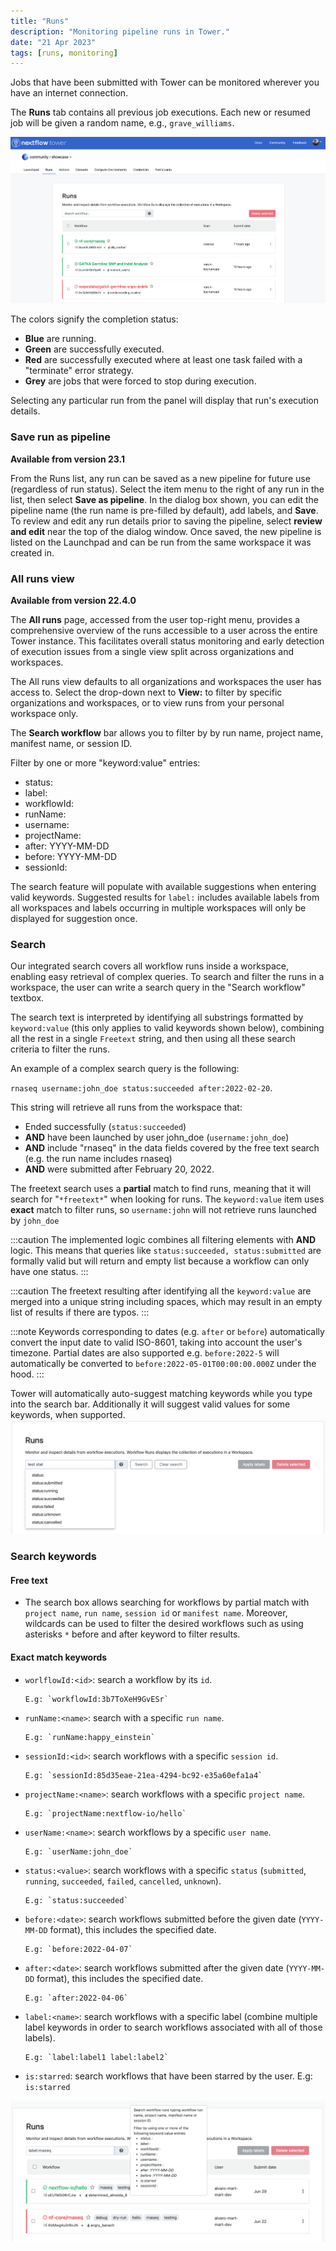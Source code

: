 ```yaml
---
title: "Runs"
description: "Monitoring pipeline runs in Tower."
date: "21 Apr 2023"
tags: [runs, monitoring]
---
```


Jobs that have been submitted with Tower can be monitored wherever you have an internet connection.

The **Runs** tab contains all previous job executions. Each new or resumed job will be given a random name, e.g., `grave_williams`.

![](./_images/monitoring_overview.png)

The colors signify the completion status:

- **Blue** are running.
- **Green** are successfully executed.
- **Red** are successfully executed where at least one task failed with a "terminate" error strategy.
- **Grey** are jobs that were forced to stop during execution.

Selecting any particular run from the panel will display that run's execution details.

### Save run as pipeline

**Available from version 23.1**

From the Runs list, any run can be saved as a new pipeline for future use (regardless of run status). Select the item menu to the right of any run in the list, then select **Save as pipeline**. In the dialog box shown, you can edit the pipeline name (the run name is pre-filled by default), add labels, and **Save**. To review and edit any run details prior to saving the pipeline, select **review and edit** near the top of the dialog window. Once saved, the new pipeline is listed on the Launchpad and can be run from the same workspace it was created in.

### All runs view

**Available from version 22.4.0**

The **All runs** page, accessed from the user top-right menu, provides a comprehensive overview of the runs accessible to a user across the entire Tower instance. This facilitates overall status monitoring and early detection of execution issues from a single view split across organizations and workspaces.

The All runs view defaults to all organizations and workspaces the user has access to. Select the drop-down next to **View:** to filter by specific organizations and workspaces, or to view runs from your personal workspace only.

The **Search workflow** bar allows you to filter by by run name, project name, manifest name, or session ID.

Filter by one or more "keyword:value" entries:

- status:
- label:
- workflowId:
- runName:
- username:
- projectName:
- after: YYYY-MM-DD
- before: YYYY-MM-DD
- sessionId:

The search feature will populate with available suggestions when entering valid keywords. Suggested results for `label:` includes available labels from all workspaces and labels occurring in multiple workspaces will only be displayed for suggestion once.

### Search

Our integrated search covers all workflow runs inside a workspace, enabling easy retrieval of complex queries.
To search and filter the runs in a workspace, the user can write a search query in the "Search workflow" textbox.

The search text is interpreted by identifying all substrings formatted by `keyword:value` (this only applies to valid keywords shown below), combining all the rest in a single `Freetext` string, and then using all these search criteria to filter the runs.

An example of a complex search query is the following:

`rnaseq username:john_doe status:succeeded after:2022-02-20`.

This string will retrieve all runs from the workspace that:

- Ended successfully (`status:succeeded`)
- **AND** have been launched by user john_doe (`username:john_doe`)
- **AND** include "rnaseq" in the data fields covered by the free text search (e.g. the run name includes rnaseq)
- **AND** were submitted after February 20, 2022.

The freetext search uses a **partial** match to find runs, meaning that it will search for "`*freetext*`" when looking for runs.
The `keyword:value` item uses **exact** match to filter runs, so `username:john` will not retrieve runs launched by `john_doe`

:::caution
The implemented logic combines all filtering elements with **AND** logic. This means that queries like `status:succeeded, status:submitted` are formally valid but will return and empty list because a workflow can only have one status.
:::

:::caution
The freetext resulting after identifying all the `keyword:value` are merged into a unique string including spaces, which may result in an empty list of results if there are typos.
:::

:::note
Keywords corresponding to dates (e.g. `after` or `before`) automatically convert the input date to valid ISO-8601, taking into account the user's timezone. Partial dates are also supported e.g. `before:2022-5` will automatically be converted to `before:2022-05-01T00:00:00.000Z` under the hood.
:::

Tower will automatically auto-suggest matching keywords while you type into the search bar. Additionally it will suggest valid values for some keywords, when supported.
![](./_images/monitoring_search_keyword_suggestions.png)

### Search keywords

#### Free text

- The search box allows searching for workflows by partial match with `project name`, `run name`, `session id` or `manifest name`. Moreover, wildcards can be used to filter the desired workflows such as using asterisks `*` before and after keyword to filter results.

#### Exact match keywords

- `worlflowId:<id>`: search a workflow by its `id`.

      E.g: `workflowId:3b7ToXeH9GvESr`

- `runName:<name>`: search with a specific `run name`.

      E.g: `runName:happy_einstein`

- `sessionId:<id>`: search workflows with a specific `session id`.

      E.g: `sessionId:85d35eae-21ea-4294-bc92-e35a60efa1a4`

- `projectName:<name>`: search workflows with a specific `project name`.

      E.g: `projectName:nextflow-io/hello`

- `userName:<name>`: search workflows by a specific `user name`.

      E.g: `userName:john_doe`

- `status:<value>`: search workflows with a specific `status` (`submitted`, `running`, `succeeded`, `failed`, `cancelled`, `unknown`).

      E.g: `status:succeeded`

- `before:<date>`: search workflows submitted before the given date (`YYYY-MM-DD` format), this includes the specified date.

      E.g: `before:2022-04-07`

- `after:<date>`: search workflows submitted after the given date (`YYYY-MM-DD` format), this includes the specified date.

      E.g: `after:2022-04-06`

- `label:<name>`: search workflows with a specific label (combine multiple label keywords in order to search workflows associated with all of those labels).

      E.g: `label:label1 label:label2`

- `is:starred`: search workflows that have been starred by the user.
  E.g: `is:starred`

![](./_images/monitoring_search.png)

